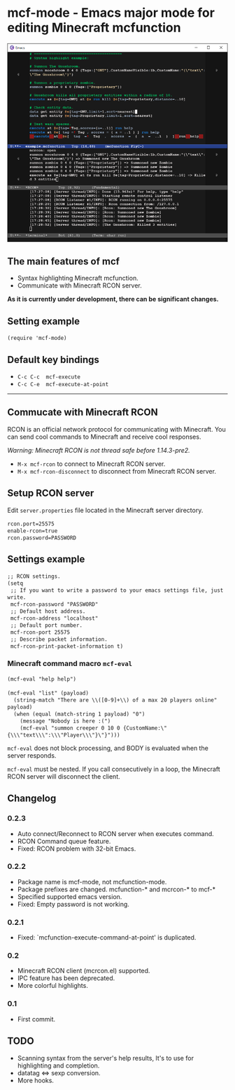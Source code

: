 # mcf-mode - Emacs major mode for editing Minecraft mcfunction

![Screenshot](ss00.png)

## The main features of mcf
* Syntax highlighting Minecraft mcfunction.
* Communicate with Minecraft RCON server.

**As it is currently under development, there can be significant changes.**

## Setting example

~~~elisp
(require 'mcf-mode)
~~~

## Default key bindings
* `C-c C-c  mcf-execute`
* `C-c C-e  mcf-execute-at-point`

---

## Commucate with Minecraft RCON 

RCON is an official network protocol for communicating with Minecraft.
You can send cool commands to Minecraft and receive cool responses.

*Warning: Minecraft RCON is not thread safe before 1.14.3-pre2.*

* `M-x mcf-rcon` to connect to Minecraft RCON server.
* `M-x mcf-rcon-disconnect` to disconnect from Minecraft RCON server.

## Setup RCON server

Edit `server.properties` file located in the Minecraft server directory.
~~~
rcon.port=25575
enable-rcon=true
rcon.password=PASSWORD
~~~

## Settings example

~~~elisp
;; RCON settings.
(setq 
 ;; If you want to write a password to your emacs settings file, just write.
 mcf-rcon-password "PASSWORD"
 ;; Default host address.
 mcf-rcon-address "localhost"
 ;; Default port number.
 mcf-rcon-port 25575
 ;; Describe packet information.
 mcf-rcon-print-packet-information t)
~~~

### Minecraft command macro `mcf-eval`

~~~ elisp
(mcf-eval "help help")

(mcf-eval "list" (payload)
  (string-match "There are \\([0-9]+\\) of a max 20 players online" payload)
  (when (equal (match-string 1 payload) "0")
    (message "Nobody is here :(")
    (mcf-eval "summon creeper 0 10 0 {CustomName:\"{\\\"text\\\":\\\"Player\\\"}\"}")))
~~~

`mcf-eval` does not block processing, and BODY is evaluated when the server responds.

`mcf-eval` must be nested.  If you call consecutively in a loop, the Minecraft RCON server will disconnect the client.

## Changelog
### 0.2.3
* Auto connect/Reconnect to RCON server when executes command.
* RCON Command queue feature.
* Fixed: RCON problem with 32-bit Emacs.
### 0.2.2
* Package name is mcf-mode, not mcfunction-mode.
* Package prefixes are changed. mcfunction-* and mcrcon-* to mcf-*
* Specified supported emacs version.
* Fixed: Empty password is not working.
### 0.2.1
* Fixed: `mcfunction-execute-command-at-point' is duplicated.
### 0.2
* Minecraft RCON client (mcrcon.el) supported.
* IPC feature has been deprecated.
* More colorful highlights.
### 0.1
* First commit.

## TODO
* Scanning syntax from the server's help results, It's to use for highlighting and completion.
* datatag <=> sexp conversion.
* More hooks.
